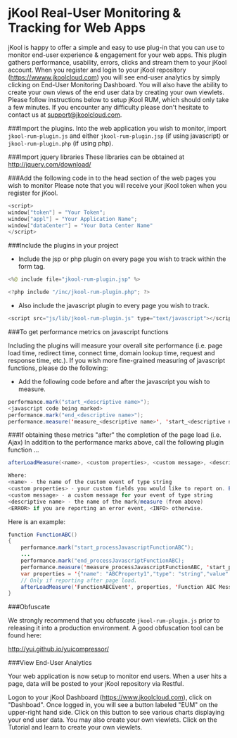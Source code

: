 # jKool Real-User Monitoring & Tracking for Web Apps

jKool is happy to offer a simple and easy to use plug-in that you can use to monitor end-user experience & engagement for your web apps. This plugin gathers performance, usability, errors, clicks and stream them to your jKool account. When you register and login to your jKool repository (https://wwww.jkoolcloud.com) you will see end-user analytics by simply clicking on End-User Monitoring Dashboard. You will also have the ability to create your own views of the end user data by creating your own viewlets. Please follow instructions below to setup jKool RUM, which should only take a few minutes. If you encounter any difficulty please don't hesitate to contact us at support@jkoolcloud.com.

###Import the plugins.
Into the web application you wish to monitor, import `jkool-rum-plugin.js` and either `jkool-rum-plugin.jsp` (if using javascript) or `jkool-rum-plugin.php` (if using php).

###Import jquery libraries 
These libraries can be obtained at http://jquery.com/download/

###Add the following code in to the head section of the web pages you wish to monitor
Please note that you will receive your jKool token when you register for jKool.
```java
<script>
window["token"] = "Your Token";
window["appl"] = "Your Application Name";
window["dataCenter"] = "Your Data Center Name"
</script>
```

###Include the plugins in your project

* Include the jsp or php plugin on every page you wish to track within the form tag.
```java
<%@ include file="jkool-rum-plugin.jsp" %>
```
```java
<?php include "/inc/jkool-rum-plugin.php"; ?>
```

* Also include the javascript plugin to every page you wish to track.  
```java
<script src="js/lib/jkool-rum-plugin.js" type="text/javascript"></script>
```
###To get performance metrics on javascript functions

Including the plugins will measure your overall site performance (i.e. page load time, redirect time, connect time, domain lookup time, request and response time, etc.). If you wish more fine-grained measuring of javascript functions, please do the following:

* Add the following code before and after the javascript you wish to measure.
```java
performance.mark("start_<descriptive name>");  
<javascript code being marked>
performance.mark("end_<descriptive name>");  
performance.measure('measure_<descriptive name>', 'start_<descriptive name>', 'end_<descriptive name>');
```
###If obtaining these metrics "after" the completion of the page load (i.e. Ajax)
In addition to the performance marks above, call the following plugin function ...
```java
afterLoadMeasure(<name>, <custom properties>, <custom message>, <descriptive name>, <INFO or ERROR>)

Where:
<name> - the name of the custom event of type string
<custom properties> - your custom fields you would like to report on. Each field should be in the following format and be of type string: {"name": "<name value>","type": <type value>,"value":"<value value>"},...
<custom message> - a custom message for your event of type string
<descriptive name> - the name of the mark/measure (from above)
<ERROR> if you are reporting an error event, <INFO> otherwise.
```

Here is an example:

```java
function FunctionABC()
{
	performance.mark("start_processJavascriptFunctionABC");
	...
	performance.mark("end_processJavascriptFunctionABC);  
	performance.measure('measure_processJavascriptFunctionABC, 'start_processJavascriptFunctionABC, 'end_processJavascriptFunctionABC);	
	var properties = '{"name": "ABCProperty1","type": "string","value":"hello"},{"name": "ABCPropery2","type": "integer","value":"10"}';	
	// Only if reporting after page load.
	afterLoadMeasure('FunctionABCEvent', properties, 'Function ABC Message', 'processJavascriptFunctionABC, 'SUCCESS'); 
}
```

###Obfuscate

We strongly recommend that you obfuscate `jkool-rum-plugin.js` prior to releasing it into a production environment. A good obfuscation tool can be found here:

http://yui.github.io/yuicompressor/

###View End-User Analytics	
		
Your web application is now setup to monitor end users. When a user hits a page, data will be posted to your jKool repository via Restful.

Logon to your jKool Dashboard (https://www.jkoolcloud.com), click on "Dashboad". Once logged in, you will see a button labeled "EUM" on the upper-right hand side. Click on this button to see various charts displaying your end user data. You may also create your own viewlets. Click on the Tutorial and learn to create your own viewlets.
